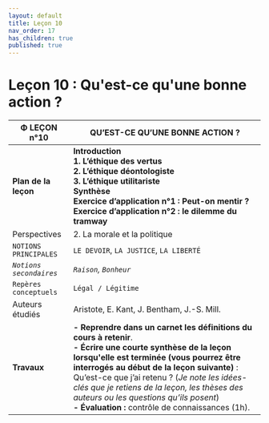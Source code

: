 ```yaml
---
layout: default
title: Leçon 10
nav_order: 17
has_children: true
published: true
---
```


# Leçon 10 : Qu'est-ce qu'une bonne action ?

| Φ LEÇON n°10             | QU’EST-CE QU’UNE BONNE ACTION ?           |
| ----------------------- | ----------------------- |
| **Plan de la leçon**    | **Introduction <br />1. L’éthique des vertus<br />2. L’éthique déontologiste<br />3. L’éthique utilitariste <br> Synthèse <br>Exercice d’application n°1 : Peut-on mentir ? <br>Exercice d’application n°2 : le dilemme du tramway**    |
| Perspectives     | 2. La morale et la politique  |
| `NOTIONS PRINCIPALES`   |  `LE DEVOIR`, `LA JUSTICE`, `LA LIBERTÉ`       |
| *`Notions secondaires`* | *`Raison`, `Bonheur`*        |
| `Repères conceptuels`   | `Légal / Légitime`           |
| Auteurs étudiés         | Aristote, E. Kant, J. Bentham, J.-S. Mill.       |
| **Travaux**       | **- Reprendre dans un carnet les définitions du cours à retenir**. <br>**- Écrire une courte synthèse de la leçon lorsqu'elle est terminée (vous pourrez être interrogés au début de la leçon suivante)** : Qu’est-ce que j’ai retenu ? (*Je note les idées-clés que je retiens de la leçon, les thèses des auteurs ou les questions qu’ils posent*)  <br>**- Évaluation :** contrôle de connaissances (1h). |

